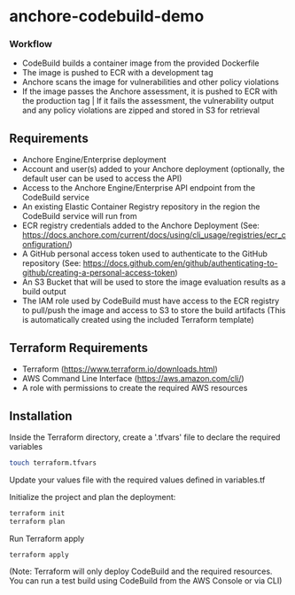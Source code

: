 # anchore-codebuild-demo

### Workflow
- CodeBuild builds a container image from the provided Dockerfile
- The image is pushed to ECR with a development tag
- Anchore scans the image for vulnerabilities and other policy violations
- If the image passes the Anchore assessment, it is pushed to ECR with the production tag | If it fails the assessment, the vulnerability output and any policy violations are zipped and stored in S3 for retrieval


## Requirements

- Anchore Engine/Enterprise deployment
- Account and user(s) added to your Anchore deployment (optionally, the default user can be used to access the API)
- Access to the Anchore Engine/Enterprise API endpoint from the CodeBuild service
- An existing Elastic Container Registry repository in the region the CodeBuild service will run from
- ECR registry credentials added to the Anchore Deployment (See: https://docs.anchore.com/current/docs/using/cli_usage/registries/ecr_configuration/)
- A GitHub personal access token used to authenticate to the GitHub repository (See: https://docs.github.com/en/github/authenticating-to-github/creating-a-personal-access-token)
- An S3 Bucket that will be used to store the image evaluation results as a build output
- The IAM role used by CodeBuild must have access to the ECR registry to pull/push the image and access to S3 to store the build artifacts (This is automatically created using the included Terraform template)


## Terraform Requirements

- Terraform (https://www.terraform.io/downloads.html)
- AWS Command Line Interface (https://aws.amazon.com/cli/)
- A role with permissions to create the required AWS resources

## Installation

Inside the Terraform directory, create a '.tfvars' file to declare the required variables
```bash
touch terraform.tfvars
```
Update your values file with the required values defined in variables.tf

Initialize the project and plan the deployment:
```bash
terraform init
terraform plan
```

Run Terraform apply
```bash
terraform apply
```
(Note: Terraform will only deploy CodeBuild and the required resources. You can run a test build using CodeBuild from the AWS Console or via CLI)
